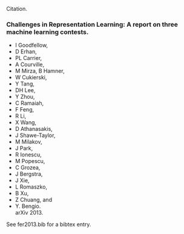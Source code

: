Citation.

### Challenges in Representation Learning: A report on three machine learning contests.

* I Goodfellow,
* D Erhan,
* PL Carrier,
* A Courville,
* M Mirza, B Hamner,
* W Cukierski,
* Y Tang,
* DH Lee,
* Y Zhou,
* C Ramaiah,
* F Feng,
* R Li,
* X Wang,
* D Athanasakis,
* J Shawe-Taylor,
* M Milakov,
* J Park,
* R Ionescu,
* M Popescu,
* C Grozea,
* J Bergstra,
* J Xie,
* L Romaszko,
* B Xu,
* Z Chuang, and
* Y. Bengio.
<br> arXiv 2013.

See fer2013.bib for a bibtex entry.
